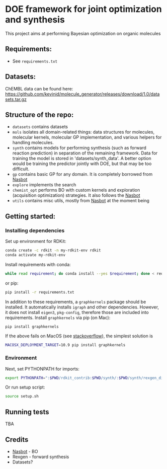 # DOE framework for joint optimization and synthesis

This project aims at performing Bayesian optimization on organic molecules 

## Requirements:

* See `requirements.txt`

## Datasets:

ChEMBL data can be found here: https://github.com/kevinid/molecule_generator/releases/download/1.0/datasets.tar.gz

## Structure of the repo:

* `datasets` contains datasets
* `mols` isolates all domain-related things: data structures for molecules, molecular kernels, molecular GP implementation, and various helpers for handling molecules.
* `synth` contains models for performing synthesis (such as forward reaction prediction) in separation of the remaining framework. Data for training the model is stored in 'datasets/synth_data'. A better option would be training the predictor jointly with DOE, but that may be too difficult.
* `gp` contains basic GP for any domain. It is completely borrowed from [Nasbot](https://github.com/kirthevasank/nasbot)
* `explore` implements the search
* `chemist_opt` performs BO with custom kernels and exploration (acquisition optimization) strategies. It also follows the [Nasbot](https://github.com/kirthevasank/nasbot "Nasbot")
* `utils` contains misc utils, mostly from [Nasbot](https://github.com/kirthevasank/nasbot) at the moment being

## Getting started:

### Installing dependencies

Set up environment for RDKit:

```bash
conda create -c rdkit -n my-rdkit-env rdkit
conda activate my-rdkit-env
```

Install requirements with conda:

```bash
while read requirement; do conda install --yes $requirement; done < requirements.txt
```

or pip:

```bash
pip install -r requirements.txt
```

In addition to these requirements, a `graphkernels` package should be installed. It automatically installs `igraph` and other dependencies. However, it does not install `eigen3`, `pkg-config`, therefore those are included into requirements. Install `graphkernels` via pip (on Mac):

```bash
pip install graphkernels
```

If the above fails on MacOS (see [stackoverflow](https://stackoverflow.com/questions/16229297/why-is-the-c-standard-library-not-working)), the simplest solution is

```bash
MACOSX_DEPLOYMENT_TARGET=10.9 pip install graphkernels
```

### Environment

Next, set PYTHONPATH for imports:

```bash
export PYTHONPATH=":$PWD/rdkit_contrib:$PWD/synth/:$PWD/synth/rexgen_direct"
```

Or run setup script:

```bash
source setup.sh 
```

## Running tests

TBA

## Credits

* [Nasbot](https://github.com/kirthevasank/nasbot) - BO
* Rexgen - forward synthesis
* Datasets?


